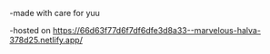 -made with care for yuu

-hosted on https://66d63f77d6f7df6dfe3d8a33--marvelous-halva-378d25.netlify.app/

